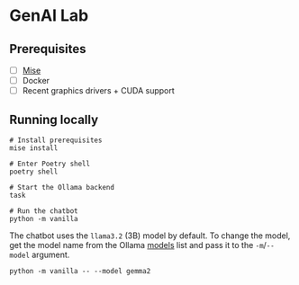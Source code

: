 # GenAI Lab

## Prerequisites

- [ ] [Mise](https://mise.jdx.dev)
- [ ] Docker
- [ ] Recent graphics drivers + CUDA support

## Running locally

```shell
# Install prerequisites
mise install

# Enter Poetry shell
poetry shell

# Start the Ollama backend
task

# Run the chatbot
python -m vanilla
```

The chatbot uses the  `llama3.2` (3B) model by default. To change the model, get the model name from
the Ollama [models](https://ollama.com/library) list and pass it to the `-m`/`--model` argument.

```shell
python -m vanilla -- --model gemma2
```
